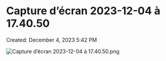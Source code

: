 # Capture d’écran 2023-12-04 à 17.40.50

Created: December 4, 2023 5:42 PM

![Capture d’écran 2023-12-04 à 17.40.50.png](Capture%20d%E2%80%99e%CC%81cran%202023-12-04%20a%CC%80%2017%2040%2050%20aa751a03d0264758b6378acb4f6c1dd7/Capture_decran_2023-12-04_a_17.40.50.png)